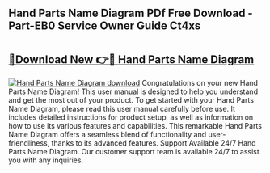 ## Hand Parts Name Diagram PDf Free Download - Part-EB0 Service Owner Guide Ct4xs

# <h2><a href="http://dfh5xxa.blite.top/?on=Hand+Parts+Name+Diagram">🔗Download New 👉🔴 Hand Parts Name Diagram</a></h2>

[![Hand Parts Name Diagram download](https://i.imgur.com/lujVjoI.png)](http://dfh5xxa.blite.top/?on=Hand+Parts+Name+Diagram)
Congratulations on your new Hand Parts Name Diagram! This user manual is designed to help you understand and get the most out of your product. To get started with your Hand Parts Name Diagram, please read this user manual carefully before use. It includes detailed instructions for product setup, as well as information on how to use its various features and capabilities. This remarkable Hand Parts Name Diagram offers a seamless blend of functionality and user-friendliness, thanks to its advanced features. Support Available 24/7 Hand Parts Name Diagram. Our customer support team is available 24/7 to assist you with any inquiries.
